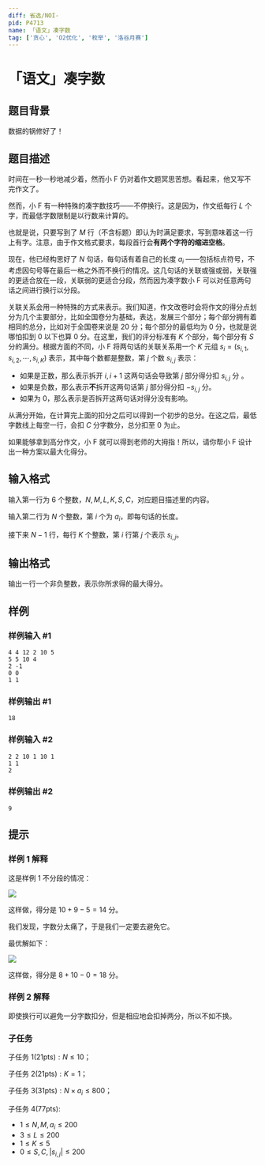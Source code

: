 ```yaml
---
diff: 省选/NOI-
pid: P4713
name: 「语文」凑字数
tag: ['贪心', 'O2优化', '枚举', '洛谷月赛']
---
```

# 「语文」凑字数
## 题目背景

 数据的锅修好了！
## 题目描述

时间在一秒一秒地减少着，然而小 F 仍对着作文题冥思苦想。看起来，他又写不完作文了。

然而，小 F 有一种特殊的凑字数技巧——不停换行。这是因为，作文纸每行 $L$ 个字，而最低字数限制是以行数来计算的。

也就是说，只要写到了 $M$ 行（不含标题）即认为时满足要求，写到意味着这一行上有字。注意，由于作文格式要求，每段首行会**有两个字符的缩进空格**。

现在，他已经构思好了 $N$ 句话，每句话有着自己的长度 $a_i$ ——包括标点符号，不考虑因句号等在最后一格之外而不换行的情况。这几句话的关联或强或弱，关联强的更适合放在一段，关联弱的更适合分段，然而因为凑字数小 F 可以对任意两句话之间进行换行以分段。

关联关系会用一种特殊的方式来表示。我们知道，作文改卷时会将作文的得分点划分为几个主要部分，比如全国卷分为基础，表达，发展三个部分；每个部分拥有着相同的总分，比如对于全国卷来说是 $20$ 分；每个部分的最低均为 $0$ 分，也就是说哪怕扣到 $0$ 以下也算 $0$ 分。在这里，我们的评分标准有 $K$ 个部分，每个部分有 $S$ 分的满分。根据方面的不同，小 F 将两句话的关联关系用一个 $K$ 元组 $s_i = (s_{i,1}, s_{i, 2}, \cdots, s_{i, K})$ 表示，其中每个数都是整数，第 $j$ 个数 $s_{i, j}$ 表示：
* 如果是正数，那么表示拆开 $i, i + 1$ 这两句话会导致第 $j$ 部分得分扣 $s_{i, j}$ 分 。
* 如果是负数，那么表示**不**拆开这两句话第 $j$ 部分得分扣 $-s_{i, j}$ 分。
* 如果为 0，那么表示是否拆开这两句话对得分没有影响。

从满分开始，在计算完上面的扣分之后可以得到一个初步的总分。在这之后，最低字数线上每空一行，会扣 $C$ 分字数分，总分扣至 0 为止。

如果能够拿到高分作文，小 F 就可以得到老师的大拇指！所以，请你帮小 F 设计出一种方案以最大化得分。
## 输入格式

输入第一行为 $6$ 个整数，$N, M, L, K, S, C$，对应题目描述里的内容。

输入第二行为 $N$ 个整数，第 $i$ 个为 $a_i$，即每句话的长度。 

接下来 $N - 1$ 行，每行 $K$ 个整数，第 $i$ 行第 $j$ 个表示 $s_{i, j}$。
## 输出格式

输出一行一个非负整数，表示你所求得的最大得分。


## 样例

### 样例输入 #1
```
4 4 12 2 10 5
5 5 10 4
2 -1
0 0
1 1
```
### 样例输出 #1
```
18
```
### 样例输入 #2
```
2 2 10 1 10 1
1 1
2
```
### 样例输出 #2
```
9
```
## 提示

### 样例 1 解释

这是样例 1 不分段的情况：

![](https://cdn.luogu.com.cn/upload/pic/21276.png )

这样做，得分是 $10 + 9 - 5 = 14$ 分。

我们发现，字数分太痛了，于是我们一定要去避免它。

最优解如下：

![](https://cdn.luogu.com.cn/upload/pic/21277.png)

这样做，得分是 $8 + 10 - 0 = 18$ 分。

### 样例 2 解释

即使换行可以避免一分字数扣分，但是相应地会扣掉两分，所以不如不换。


### 子任务

子任务 $1(21 \mathrm{pts}) : N \leq 10$；

子任务 $2(21 \mathrm{pts}) : K = 1$；

子任务 $3(31 \mathrm{pts}) : N \times a_i \leq 800$；

子任务 $4(77 \mathrm{pts}) :$
* $1 \leq N, M, a_i \leq 200$
* $3 \leq L \leq 200$
* $1 \leq K \leq 5$
* $0 \leq S, C, |s_{i, j}| \leq 200$
